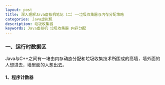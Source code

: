```yaml
---
layout: post
title: 深入理解Java虚拟机笔记（二）——垃圾收集器与内存分配策略
categories: Java虚拟机
description: 垃圾收集器
keywords: Java虚拟机 垃圾收集器 内存分配
---
```

### 一、运行时数据区
Java与C++之间有一堵由内存动态分配和垃圾收集技术所围成的高墙，墙外面的人想进去，墙里面的人想出去。


#### 1、程序计数器
